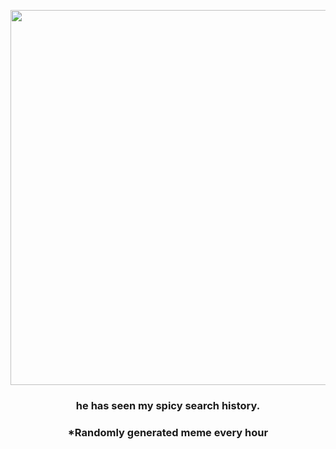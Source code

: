 <p align="center">
        <img src="https://i.redd.it/xq78xlbhes091.jpg" width="600" height="600">
        </p>
        <h3 align="center">he has seen my spicy search history.</h3>
        <h3 align="center">*Randomly generated meme every hour</h3>
    